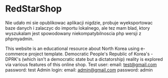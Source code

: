 # RedStarShop
Nie udało mi sie opublikowac aplikacji nigdzie, probuje wyeksportowac baze danych i zalaczyc do importu lokalnego, ale tez mam blad, ktory wyszukalam jest spowodowany niekompatybilnoscia php wersji z phpmyadmin.

This website is an educational resource about North Korea using e-commerce project template.
Democratic People's Republic of Korea's - DPRK's (which isn't a democratic state but a dictatorship) reality is explored via various features of this online shop.
Test user: 
email: test@gmail.com
password: test
Admin login:
email: admin@gmail.com
password: admin



